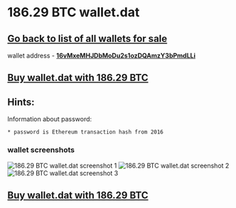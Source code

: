 # 186.29 BTC wallet.dat

## [Go back to list of all wallets for sale ](https://mady2077.github.io/walletBTC/)

wallet address - **[16vMxeMHJDbMoDu2s1ozDQAmzY3bPmdLLi](https://www.blockchain.com/btc/address/16vMxeMHJDbMoDu2s1ozDQAmzY3bPmdLLi)**

## [Buy wallet.dat with 186.29 BTC](https://satoshidisk.com/pay/CBUqdQ)

## Hints:
Information about password: 
```
* password is Ethereum transaction hash from 2016
```


### wallet screenshots
![186.29 BTC wallet.dat screenshot 1](https://i.imgur.com/VjnpSnC.png)
![186.29 BTC wallet.dat screenshot 2](https://i.imgur.com/OrvoNRa.png)
![186.29 BTC wallet.dat screenshot 3](https://i.imgur.com/0Rvd2a1.png)

## [Buy wallet.dat with 186.29 BTC](https://satoshidisk.com/pay/CBUqdQ)